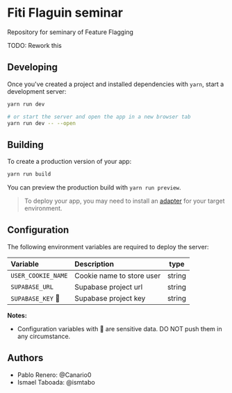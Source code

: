 # Fiti Flaguin seminar

Repository for seminary of Feature Flagging

TODO: Rework this

## Developing

Once you've created a project and installed dependencies with `yarn`, start a development server:

```bash
yarn run dev

# or start the server and open the app in a new browser tab
yarn run dev -- --open
```

## Building

To create a production version of your app:

```bash
yarn run build
```

You can preview the production build with `yarn run preview`.

> To deploy your app, you may need to install an [adapter](https://kit.svelte.dev/docs/adapters) for your target environment.

## Configuration

The following environment variables are required to deploy the server:

| Variable           | Description               |  type  |
| :----------------- | :------------------------ | :----: |
| `USER_COOKIE_NAME` | Cookie name to store user | string |
| `SUPABASE_URL`     | Supabase project url      | string |
| `SUPABASE_KEY` 🔑  | Supabase project key      | string |

**Notes:**

- Configuration variables with 🔑 are sensitive data. DO NOT push them in any circumstance.

## Authors

- Pablo Renero: @Canario0
- Ismael Taboada: @ismtabo
